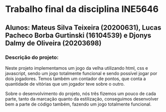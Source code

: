 # Trabalho final da disciplina INE5646

## Alunos: Mateus Silva Teixeira (20200631), Lucas Pacheco Borba Gurtinski (16104539) e Djonys Dalmy de Oliveira (20203698)

### Descrição do projeto:
<p>
    Neste projeto implementamos um jogo da velha utilizando html, css e javascript, sendo um jogo totalmente funcional
    e sendo possível jogar por dois jogadores. Temos também um contador de pontos, que conta a quantidade de vitórias que um jogador
    teve sobre o outro.
</p>

<p>
    Sobre o desenvolvimento do projeto, nós três fizemos um pouco de cada parte, tanto da marcação quanto da estilização, conseguimos desenvolver bem a parte de código também, fazendo um jogo totalmente funcional.
</p>